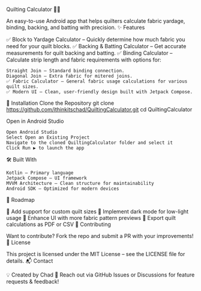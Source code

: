 Quilting Calculator 📏🧵

An easy-to-use Android app that helps quilters calculate fabric yardage, binding, backing, and batting with precision.
✨ Features

✅ Block to Yardage Calculator – Quickly determine how much fabric you need for your quilt blocks.
✅ Backing & Batting Calculator – Get accurate measurements for quilt backing and batting.
✅ Binding Calculator – Calculate strip length and fabric requirements with options for:

    Straight Join – Standard binding connection.
    Diagonal Join – Extra fabric for mitered joins.
    ✅ Fabric Calculator – General fabric usage calculations for various quilt sizes.
    ✅ Modern UI – Clean, user-friendly design built with Jetpack Compose.

🚀 Installation
Clone the Repository
git clone https://github.com/ithinkitschad/QuiltingCalculator.git
cd QuiltingCalculator

Open in Android Studio

    Open Android Studio
    Select Open an Existing Project
    Navigate to the cloned QuiltingCalculator folder and select it
    Click Run ▶️ to launch the app

🛠️ Built With

    Kotlin – Primary language
    Jetpack Compose – UI framework
    MVVM Architecture – Clean structure for maintainability
    Android SDK – Optimized for modern devices

📌 Roadmap

🔹 Add support for custom quilt sizes
🔹 Implement dark mode for low-light usage
🔹 Enhance UI with more fabric pattern previews
🔹 Export quilt calculations as PDF or CSV
🤝 Contributing

Want to contribute? Fork the repo and submit a PR with your improvements!
📜 License

This project is licensed under the MIT License – see the LICENSE file for details.
📬 Contact

💡 Created by Chad
📧 Reach out via GitHub Issues or Discussions for feature requests & feedback!
